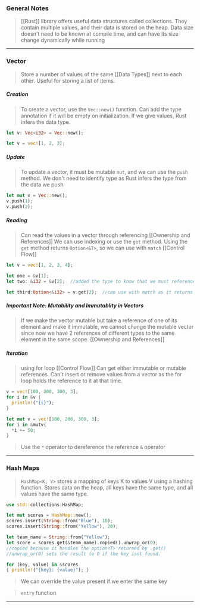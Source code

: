 
### General Notes

> [[Rust]] library offers useful data structures called collections.
> They contain multiple values, and their data is stored on the heap.
> Data size doesn't need to be known at compile time, and can have its size change dynamically while running

---

### Vector

> Store a number of values of the same [[Data Types]] next to each other.
> Useful for storing a list of items.

##### Creation
>To create a vector, use the `Vec::new()` function. 
>Can add the type annotation if it will be empty on initialization.
>If we give values, Rust infers the data type.
```Rust
let v: Vec<i32> = Vec::new();

let v = vec![1, 2, 3];
```

##### Update
> To update a vector, it must be mutable `mut`, and we can use the `push` method.
> We don't need to identify type as Rust infers the type from the data we push
```Rust
let mut v = Vec::new();
v.push(1);
v.push(2);
```

##### Reading
> Can read the values in a vector through referencing [[Ownership and References]]
> We can use indexing or use the `get` method.
> Using the `get` method returns `Option<&T>`, so we can use with `match` [[Control Flow]]
```Rust
let v = vec![1, 2, 3, 4];

let one = &v[1];
let two: &i32 = &v[2];  //added the type to know that we must reference.

let third:Option<&i32> = v.get(2);  //can use with match as it returns option<&T>
```

##### Important Note: Mutability and Immutablity in Vectors
> If we make the vector mutable but take a reference of one of its element and make it immutable, we cannot change the mutable vector since now we have 2 references of different types to the same element in the same scope. [[Ownership and References]]

##### Iteration
> using for loop [[Control Flow]]
> Can get either immutable or mutable references.
> Can't insert or remove values from a vector as the for loop holds the reference to it at that time.
```Rust
v = vec![100, 200, 300, 3];
for i in &v {
  println!("{i}");
}

let mut v = vec![100, 200, 300, 3];
for i in &mutv{
  *i += 50;
}
```
> Use the `*` operator to dereference the reference `&` operator

---

### Hash Maps

> `HashMap<K, V>` stores a mapping of keys K to values V using a hashing function.
> Stores data on the heap, all keys have the same type, and all values have the same type.
```Rust
use std::collections:HashMap;

let mut scores = HashMap::new();
scores.insert(String::from("Blue"), 10);
scores.insert(String::from("Yellow"), 20);

let team_name = String::from("Yellow");
let score = scores.get(&team_name).copied().unwrap_or(0);
//copied because it handles the option<T> returned by .get()
//unwrap_or(0) sets the result to 0 if the key isnt found.

for (key, value) in &scores
{ println!("{key}: {value}"); }
```

> We can override the value present if we enter the same key

> `entry` function
---
